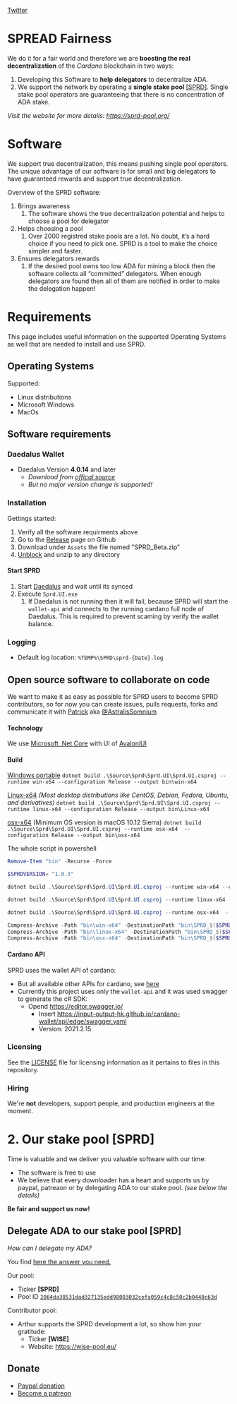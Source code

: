 [Twitter](https://twitter.com/PoolSprd)

# SPREAD Fairness

We do it for a fair world and therefore we are **boosting the real decentralization** of the _Cardano_ blockchain in two ways:
1. Developing this Software to **help delegators** to decentralize ADA.
2. We support the network by operating a **single stake pool** [[SPRD]](https://adapools.org/pool/2064da38531dad327135edd98003032cefa059c4c8c50c2b0440c63d). Single stake pool operators are guaranteeing that there is no concentration of ADA stake.

_Visit the website for more details: https://sprd-pool.org/_

# Software

We support true decentralization, this means pushing single pool operators. The unique advantage of our software is for small and big delegators to have guaranteed rewards and support true decentralization.

Overview of the SPRD software:
1. Brings awareness
   1. The software shows the true decentralization potential and helps to choose a pool for delegator
1. Helps choosing a pool
   1. Over 2000 registred stake pools are a lot. No doubt, it’s a hard choice if you need to pick one. SPRD is a tool to make the choice simpler and faster.
1. Ensures delegators rewards
   1. If the desired pool owns too low ADA for mining a block then the software collects all  “committed” delegators. When enough delegators are found then all of them are notified in order to make the delegation happen!

# Requirements

This page includes useful information on the supported Operating Systems as well that are needed to install and use SPRD.

## Operating Systems

Supported:
+ Linux distributions
+ Microsoft Windows
+ MacOs

## Software requirements

### Daedalus Wallet

+ Daedalus Version **4.0.14** and later
  + _Download from [offical source](
https://daedaluswallet.io/en/download/)_
  + _But no major version change is supported!_

### Installation

Gettings started:
1. Verify all the software requirments above
2. Go to the [Release](https://github.com/AstralisSomnium/Spread_Desktop/releases) page on Github
3. Download under `Assets` the file named "SPRD_Beta.zip"
4. [Unblock](https://www.tenforums.com/tutorials/5357-unblock-file-windows-10-a.html) and unzip to any directory


#### Start SPRD

1. Start [Daedalus](
https://daedaluswallet.io/en/download/) and wait until its synced
1. Execute `Sprd.UI.exe`
   1. If Daedalus is not running then it will fail, because SPRD will start the `wallet-api` and connects to the running cardano full node of Daedalus. This is required to prevent scaming by verify the wallet balance.

### Logging

+ Default log location: `%TEMP%\SPRD\sprd-{Date}.log`

## Open source software to collaborate on code

We want to make it as easy as possible for SPRD users to become SPRD contributors, so for now you can create issues, pulls requests, forks and communicate it with [Patrick](https://sprd-pool.org/#team) aka [@AstralisSomnium](https://github.com/AstralisSomnium)

#### Technology

We use [Microsoft .Net Core](https://dotnet.microsoft.com/download) with UI of [AvaloniUI](https://avaloniaui.net/)

#### Build

[Windows portable](https://docs.microsoft.com/en-us/dotnet/core/rid-catalog#windows-rids)
`dotnet build .\Source\Sprd\Sprd.UI\Sprd.UI.csproj --runtime win-x64 --configuration Release --output bin\win-x64`

[Linux-x64](https://docs.microsoft.com/en-us/dotnet/core/rid-catalog#linux-rids) _(Most desktop distributions like CentOS, Debian, Fedora, Ubuntu, and derivatives)_
`dotnet build .\Source\Sprd\Sprd.UI\Sprd.UI.csproj --runtime linux-x64 --configuration Release --output bin\Linux-x64`

[osx-x64](https://docs.microsoft.com/en-us/dotnet/core/rid-catalog#macos-rids) (Minimum OS version is macOS 10.12 Sierra)
`dotnet build .\Source\Sprd\Sprd.UI\Sprd.UI.csproj --runtime osx-x64  --configuration Release --output bin\osx-x64`

The whole script in powershell

```PowerShell
Remove-Item "bin" -Recurse -Force

$SPRDVERSION= "1.0.3"

dotnet build .\Source\Sprd\Sprd.UI\Sprd.UI.csproj --runtime win-x64 --configuration Release --output bin\win-x64 /p:Version=$SPRDVERSION /p:FileVersion=$SPRDVERSION /p:AssemblyVersion=$SPRDVERSION

dotnet build .\Source\Sprd\Sprd.UI\Sprd.UI.csproj --runtime linux-x64 --configuration Release --output bin\linux-x64 /p:Version=$SPRDVERSION /p:FileVersion=$SPRDVERSION /p:AssemblyVersion=$SPRDVERSION

dotnet build .\Source\Sprd\Sprd.UI\Sprd.UI.csproj --runtime osx-x64  --configuration Release --output bin\osx-x64 /p:Version=$SPRDVERSION /p:FileVersion=$SPRDVERSION /p:AssemblyVersion=$SPRDVERSION

Compress-Archive -Path "bin\win-x64" -DestinationPath "bin\SPRD_$($SPRDVERSION)_win-x64.zip"
Compress-Archive -Path "bin\linux-x64" -DestinationPath "bin\SPRD_$($SPRDVERSION)_linux-x64.zip"
Compress-Archive -Path "bin\osx-x64" -DestinationPath "bin\SPRD_$($SPRDVERSION)_osx-x64.zip"
```


#### Cardano API

SPRD uses the wallet API of cardano:
+ But all available other APIs for cardano, see [here](https://docs.cardano.org/projects/adrestia/en/latest/api-reference.html)
+ Currently this project uses only the `wallet-api` and it was used swagger to generate the c# SDK:
  + Opend https://editor.swagger.io/
    + Insert https://input-output-hk.github.io/cardano-wallet/api/edge/swagger.yaml
     + Version: 2021.2.15

### Licensing

See the [LICENSE](LICENSE) file for licensing information as it pertains to
files in this repository.

### Hiring

We're **not** developers, support people, and production engineers at the moment.


# 2. Our stake pool [SPRD]

Time is valuable and we deliver you valuable software with our time:
+ The software is free to use
+ We believe that every downloader has a heart and supports us by paypal, patreaon or by delegating ADA to our stake pool. _(see below the details)_

**Be fair and support us now!**


## Delegate ADA to our stake pool [SPRD]

_How can I delegate my ADA?_

You find [here the answer you need.](https://forum.cardano.org/t/staking-and-delegating-for-beginners-a-step-by-step-guide/36681)

Our pool:
+ Ticker **[SPRD]**
+ Pool ID [`2064da38531dad327135edd98003032cefa059c4c8c50c2b0440c63d`](https://pooltool.io/pool/2064da38531dad327135edd98003032cefa059c4c8c50c2b0440c63d)

Contributor pool:
+ Arthur supports the SPRD development a lot, so show him your gratitude:
  + Ticker **[WISE]**
  + Website: https://wise-pool.eu/

## Donate

+ [Paypal donation](https://www.paypal.com/donate?hosted_button_id=3YHSULMSHWHH6)
+ [Become a patreon](https://www.patreon.com/SprdStakePool)